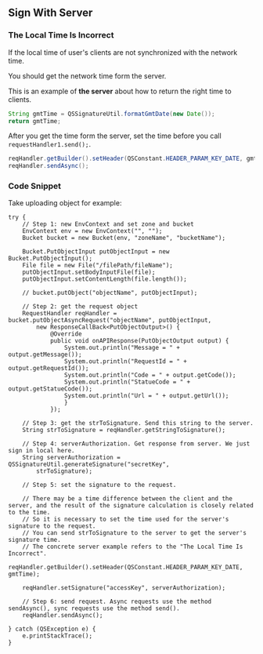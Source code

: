 ## Sign With Server

### The Local Time Is Incorrect

If the local time of user's clients are not synchronized with the network time.

You should get the network time form the server.

This is an example of **the server** about how to return the right time to clients.

```java
String gmtTime = QSSignatureUtil.formatGmtDate(new Date());
return gmtTime;
```

After you get the time form the server, set the time before you call ``` requestHandler1.send(); ```.

```java
reqHandler.getBuilder().setHeader(QSConstant.HEADER_PARAM_KEY_DATE, gmtTime);
reqHandler.sendAsync();
```


### Code Snippet

Take uploading object for example:
```
try {
    // Step 1: new EnvContext and set zone and bucket
    EnvContext env = new EnvContext("", "");
    Bucket bucket = new Bucket(env, "zoneName", "bucketName");

    Bucket.PutObjectInput putObjectInput = new Bucket.PutObjectInput();
    File file = new File("/filePath/fileName");
    putObjectInput.setBodyInputFile(file);
    putObjectInput.setContentLength(file.length());

    // bucket.putObject("objectName", putObjectInput);

    // Step 2: get the request object
    RequestHandler reqHandler = bucket.putObjectAsyncRequest("objectName", putObjectInput,
        new ResponseCallBack<PutObjectOutput>() {
            @Override
            public void onAPIResponse(PutObjectOutput output) {
                System.out.println("Message = " + output.getMessage());
                System.out.println("RequestId = " + output.getRequestId());
                System.out.println("Code = " + output.getCode());
                System.out.println("StatueCode = " + output.getStatueCode());
                System.out.println("Url = " + output.getUrl());
                }
            });
            
    // Step 3: get the strToSignature. Send this string to the server.
    String strToSignature = reqHandler.getStringToSignature();

    // Step 4: serverAuthorization. Get response from server. We just sign in local here.
    String serverAuthorization = QSSignatureUtil.generateSignature("secretKey",
        strToSignature);

    // Step 5: set the signature to the request.

    // There may be a time difference between the client and the server, and the result of the signature calculation is closely related to the time.
    // So it is necessary to set the time used for the server's signature to the request.
    // You can send strToSignature to the server to get the server's signature time.
    // The concrete server example refers to the "The Local Time Is Incorrect".
    reqHandler.getBuilder().setHeader(QSConstant.HEADER_PARAM_KEY_DATE, gmtTime);
    
    reqHandler.setSignature("accessKey", serverAuthorization);
    
    // Step 6: send request. Async requests use the method sendAsync(), sync requests use the method send().
    reqHandler.sendAsync();

} catch (QSException e) {
    e.printStackTrace();
}
```
